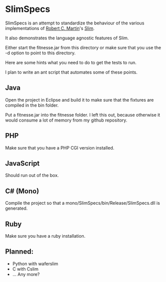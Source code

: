SlimSpecs
=========

SlimSpecs is an attempt to standardize the behaviour of the 
various implementations of
[Robert C. Martin](http://www.objectmentor.com/omTeam/martin_r.html)'s
[Slim](http://fitnesse.org/FitNesse.UserGuide.SliM). 

It also demonstrates the language agnostic features of Slim.

Either start the fitnesse.jar from this directory or make sure that you use 
the -d option to point to this directory.

Here are some hints what you need to do to get the tests to run.

I plan to write an ant script that automates some of these points.

Java
----

Open the project in Eclipse and build it to make sure that the
fixtures are compiled in the bin folder.

Put a fitnesse.jar into the fitnesse folder. I left this out, because
otherwise it would consume a lot of memory from my github repository.

PHP
---

Make sure that you have a PHP CGI version installed.

JavaScript
----------

Should run out of the box.

C# (Mono)
---------

Compile the project so that a
mono/SlimSpecs/bin/Release/SlimSpecs.dll is generated.

Ruby
----

Make sure you have a ruby installation.

Planned:
--------

- Python with waferslim
- C with Cslim
- ... Any more?

